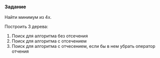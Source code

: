 ### Задание

Найти минимум из 4х.

Построить 3 дерева:

1. Поиск для алгоритма без отсечения
2. Поиск для алгоритма с отсечением
3. Поиск для алгоритма с отчесением, если бы в нем убрать оператор отчения
